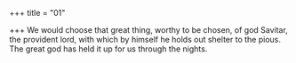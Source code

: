 +++
title = "01"

+++
We would choose that great thing, worthy to be chosen, of god Savitar,  the provident lord,
with which by himself he holds out shelter to the pious. The great god  has held it up for us through the nights.
